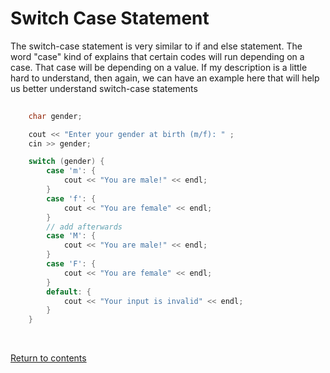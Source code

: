 # Switch Case Statement
The switch-case statement is very similar to if and else statement. The word "case" kind of explains that certain codes will run depending on a case. That case will be depending on a value. If my description is a little hard to understand, then again, we can have an example here that will help us better understand switch-case statements

```c++
	
	char gender;

	cout << "Enter your gender at birth (m/f): " ;
	cin >> gender;

	switch (gender) {
		case 'm': {
			cout << "You are male!" << endl;
		}
		case 'f': {
			cout << "You are female" << endl;
		}
		// add afterwards
		case 'M': {
			cout << "You are male!" << endl;
		}
		case 'F': {
			cout << "You are female" << endl;
		}
		default: {
			cout << "Your input is invalid" << endl;
		}
	}

```
<br>

[Return to contents](../readme.md#topics-included)
